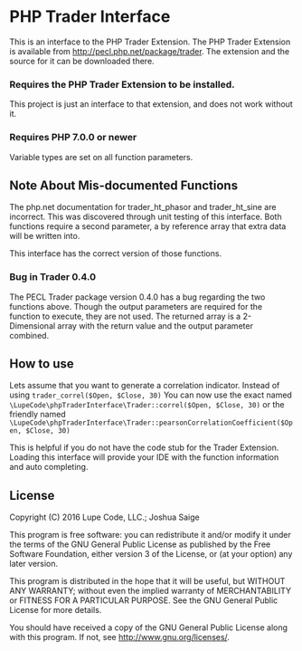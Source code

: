 # PHP Trader Interface

This is an interface to the PHP Trader Extension.
The PHP Trader Extension is available from <http://pecl.php.net/package/trader>.
The extension and the source for it can be downloaded there.

### Requires the PHP Trader Extension to be installed.

This project is just an interface to that extension, and does not work without it.

### Requires PHP 7.0.0 or newer

Variable types are set on all function parameters.

## Note About Mis-documented Functions

The php.net documentation for trader_ht_phasor and trader_ht_sine are incorrect.  This was discovered through unit testing of this interface.  Both functions require a second parameter, a by reference array that extra data will be written into.

This interface has the correct version of those functions.

### Bug in Trader 0.4.0

The PECL Trader package version 0.4.0 has a bug regarding the two functions above.  Though the output parameters are required for the function to execute, they are not used.  The returned array is a 2-Dimensional array with the return value and the output parameter combined. 

## How to use

Lets assume that you want to generate a correlation indicator.
Instead of using 
`trader_correl($Open, $Close, 30)`
You can now use the exact named
`\LupeCode\phpTraderInterface\Trader::correl($Open, $Close, 30)`
or the friendly named
`\LupeCode\phpTraderInterface\Trader::pearsonCorrelationCoefficient($Open, $Close, 30)`

This is helpful if you do not have the code stub for the Trader Extension.  Loading this interface will provide your IDE with the function information and auto completing.

## License
Copyright (C) 2016 Lupe Code, LLC.; Joshua Saige

This program is free software: you can redistribute it and/or modify it under the terms of the GNU General Public License as published by the Free Software Foundation, either version 3 of the License, or (at your option) any later version.

This program is distributed in the hope that it will be useful, but WITHOUT ANY WARRANTY; without even the implied warranty of MERCHANTABILITY or FITNESS FOR A PARTICULAR PURPOSE.  See the GNU General Public License for more details.

You should have received a copy of the GNU General Public License along with this program.  If not, see <http://www.gnu.org/licenses/>.
